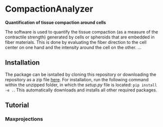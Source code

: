 # CompactionAnalyzer 

**Quantification of tissue compaction around cells**

The software is used to quantify the tissue compaction (as a measure of the contractile strength) generated by cells or spheroids that are embedded in fiber materials. This is done by evaluating the fiber direction to the cell center on one hand and the intensity around the cell on the other.    ... 




## Installation
The package can be isntalled by cloning this repository or downloading the repository as a zip file [here](https://github.com/davidbhr/CompactionAnalyzer/zipball/master). For installation, run the following command within the unzipped folder, in which the *setup.py* file is located: `pip install -e .`. This automatically downloads and installs all other required packages.

## Tutorial


### Maxprojections



